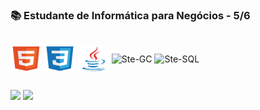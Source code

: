  ### 📚 Estudante de Informática para Negócios - 5/6
     

 <div style="display: inline_block"><br>
  <img align="center" alt="Ste-HTML" height="40" width="50" src="https://raw.githubusercontent.com/devicons/devicon/master/icons/html5/html5-original.svg">
  <img align="center" alt="Ste-CSS" height="40" width="50" src="https://raw.githubusercontent.com/devicons/devicon/master/icons/css3/css3-original.svg">
  <img align="center" alt="Ste-Java" height="40" width="50" src="https://raw.githubusercontent.com/devicons/devicon/master/icons/java/java-original.svg">
  <img align="center" alt="Ste-GC" height="40" width="50" src="https://cdn.jsdelivr.net/gh/devicons/devicon/icons/googlecloud/googlecloud-original.svg">
  <img align="center" alt="Ste-SQL" height="40" width="50" 
a href="https://www.flaticon.com/free-icons/sql" title="sql icons"/>
</div>

##

 <div> 
  <a href="https://www.linkedin.com/in/stefanymeneghello" target="_blank"><img src="https://img.shields.io/badge/-LinkedIn-%230077B5?style=for-the-badge&logo=linkedin&logoColor=white" target="_blank"></a> 
  <a href="https://instagram.com/stefanymeneghello" target="_blank"><img src="https://img.shields.io/badge/-Instagram-%23E4405F?style=for-the-badge&logo=instagram&logoColor=white" target="_blank"></a>
</div>
